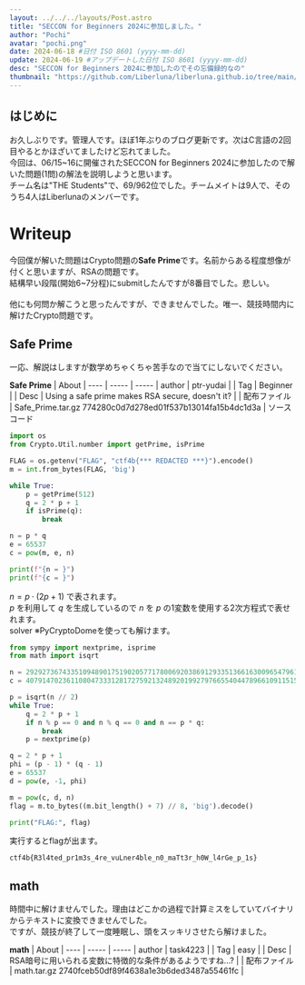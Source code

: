 ```yaml
---
layout: ../../../layouts/Post.astro
title: "SECCON for Beginners 2024に参加しました。"
author: "Pochi"
avatar: "pochi.png"
date: 2024-06-18 #日付 ISO 8601 (yyyy-mm-dd)
update: 2024-06-19 #アップデートした日付 ISO 8601 (yyyy-mm-dd)
desc: "SECCON for Beginners 2024に参加したのでその忘備録的なの"
thumbnail: "https://github.com/Liberluna/liberluna.github.io/tree/main/public/assets/SECCONResult.png"
---
```

## はじめに
 お久しぶりです。管理人です。ほぼ1年ぶりのブログ更新です。次はC言語の2回目やるとかほざいてましたけど忘れてました。
 </br>
 今回は、06/15~16に開催されたSECCON for Beginners 2024に参加したので解いた問題(1問)の解法を説明しようと思います。 
 </br>
 チーム名は"THE Students"で、69/962位でした。チームメイトは9人で、そのうち4人はLiberlunaのメンバーです。
</br>
# Writeup
今回僕が解いた問題はCrypto問題の**Safe Prime**です。名前からある程度想像が付くと思いますが、RSAの問題です。
</br>結構早い段階(開始6~7分程)にsubmitしたんですが8番目でした。悲しい。
</br></br>
他にも何問か解こうと思ったんですが、できませんでした。唯一、競技時間内に解けたCrypto問題です。
</br>
<h2>Safe Prime</h2>
一応、解説はしますが数学めちゃくちゃ苦手なので当てにしないでください。

**Safe Prime**
| About | ---- |
----- | -----
| author | ptr-yudai |
| Tag | Beginner |
| Desc | Using a safe prime makes RSA secure, doesn't it? |
| 配布ファイル | Safe_Prime.tar.gz 774280c0d7d278ed01f537b13014fa15b4dc1d3a |
ソースコード
```python
import os
from Crypto.Util.number import getPrime, isPrime

FLAG = os.getenv("FLAG", "ctf4b{*** REDACTED ***}").encode()
m = int.from_bytes(FLAG, 'big')

while True:
    p = getPrime(512)
    q = 2 * p + 1
    if isPrime(q):
        break

n = p * q
e = 65537
c = pow(m, e, n)

print(f"{n = }")
print(f"{c = }")
```
$n = p \cdot (2 p + 1)$ で表されます。
</br>
$p$ を利用して $q$ を生成しているので $n$ を $p$ の1変数を使用する2次方程式で表せれます。
</br>
solver   ※PyCryptoDomeを使っても解けます。
```python
from sympy import nextprime, isprime
from math import isqrt

n = 292927367433510948901751902057717800692038691293351366163009654796102787183601223853665784238601655926920628800436003079044921928983307813012149143680956641439800408783429996002829316421340550469318295239640149707659994033143360850517185860496309968947622345912323183329662031340775767654881876683235701491291
c = 40791470236110804733312817275921324892019927976655404478966109115157033048751614414177683787333122984170869148886461684367352872341935843163852393126653174874958667177632653833127408726094823976937236033974500273341920433616691535827765625224845089258529412235827313525710616060854484132337663369013424587861

p = isqrt(n // 2)
while True:
    q = 2 * p + 1
    if n % p == 0 and n % q == 0 and n == p * q:
        break
    p = nextprime(p)

q = 2 * p + 1
phi = (p - 1) * (q - 1)
e = 65537
d = pow(e, -1, phi)

m = pow(c, d, n)
flag = m.to_bytes((m.bit_length() + 7) // 8, 'big').decode()

print("FLAG:", flag)
```
実行するとflagが出ます。
```
ctf4b{R3l4ted_pr1m3s_4re_vuLner4ble_n0_maTt3r_h0W_l4rGe_p_1s}
```
<h2>math</h2>
時間中に解けませんでした。理由はどこかの過程で計算ミスをしていてバイナリからテキストに変換できませんでした。
</br>
ですが、競技が終了して一度睡眠し、頭をスッキリさせたら解けました。

**math**
| About | ---- |
----- | -----
| author | task4223 |
| Tag | easy |
| Desc | RSA暗号に用いられる変数に特徴的な条件があるようですね…? |
| 配布ファイル | math.tar.gz 2740fceb50df89f4638a1e3b6ded3487a55461fc |
```python

```

